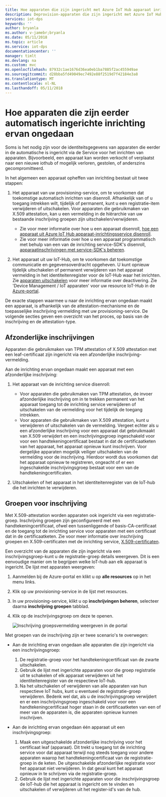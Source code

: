 ```yaml
---
title: Hoe apparaten die zijn ingericht met Azure IoT Hub apparaat inrichtingsservice inrichting ervan ongedaan | Microsoft Docs
description: Deprovision-apparaten die zijn ingericht met Azure IoT Hub apparaat inrichten van Service
services: iot-dps
keywords: ''
author: bryanla
ms.author: v-jamebr;bryanla
ms.date: 05/11/2018
ms.topic: article
ms.service: iot-dps
documentationcenter: ''
manager: timlt
ms.devlang: na
ms.custom: mvc
ms.openlocfilehash: 87932c1ae1676d36ea0eb1ba7885f2ac455949ae
ms.sourcegitcommit: d28bba5fd49049ec7492e88f2519d7f42184e3a8
ms.translationtype: MT
ms.contentlocale: nl-NL
ms.lasthandoff: 05/11/2018
---
```

# <a name="how-to-deprovision-devices-that-were-previously-auto-provisioned"></a>Hoe apparaten die zijn eerder automatisch ingerichte inrichting ervan ongedaan 

Soms is het nodig zijn voor de identiteitsgegevens van apparaten die eerder in de automatische is ingericht via de Service voor het inrichten van apparaten. Bijvoorbeeld, een apparaat kan worden verkocht of verplaatst naar een nieuwe iothub of mogelijk verloren, gestolen, of anderszins gecompromitteerd. 

In het algemeen een apparaat opheffen van inrichting bestaat uit twee stappen:

1. Het apparaat van uw provisioning-service, om te voorkomen dat toekomstige automatisch inrichten van disenroll. Afhankelijk van of u toegang intrekken wilt, tijdelijk of permanent, kunt u een registratie-item verwijderen of uitschakelen. Voor apparaten die gebruikmaken van X.509 attestation, kan u een vermelding in de hiërarchie van uw bestaande inschrijving groepen zijn uitschakelen/verwijderen.  
 
   - Zie voor meer informatie over hoe u een apparaat disenroll, [hoe een apparaat uit Azure IoT Hub apparaat-inrichtingsservice disenroll](how-to-revoke-device-access-portal.md).
   - Zie voor meer informatie over hoe u een apparaat programmatisch met behulp van een van de inrichting service-SDK's disenroll, [apparaatinschrijvingen met service-SDK's beheren](how-to-manage-enrollments-sdks.md).

2. Het apparaat uit uw IoT-Hub, om te voorkomen dat toekomstige communicatie en gegevensoverdracht opgeheven. U kunt opnieuw tijdelijk uitschakelen of permanent verwijderen van het apparaat vermelding in het identiteitenregister voor de IoT-Hub waar het inrichten. Zie [apparaten uitschakelen](/azure/iot-hub/iot-hub-devguide-identity-registry#disable-devices) voor meer informatie over deactivering. Zie 'Device Management / IoT apparaten' voor uw resource IoT-Hub in de [Azure-portal](https://portal.azure.com).

De exacte stappen waarmee u naar de inrichting ervan ongedaan maakt een apparaat, is afhankelijk van de attestation-mechanisme en de toepasselijke inschrijving vermelding met uw provisioning-service. De volgende secties geven een overzicht van het proces, op basis van de inschrijving en de attestation-type.

## <a name="individual-enrollments"></a>Afzonderlijke inschrijvingen
Apparaten die gebruikmaken van TPM attestation of X.509 attestation met een leaf-certificaat zijn ingericht via een afzonderlijke inschrijving-vermelding. 

Aan de inrichting ervan ongedaan maakt een apparaat met een afzonderlijke inschrijving: 

1. Het apparaat van de inrichting service disenroll:

   - Voor apparaten die gebruikmaken van TPM attestation, de invoer afzonderlijke inschrijving om in te trekken permanent van het apparaat toegang tot de inrichting service verwijderen of uitschakelen van de vermelding voor het tijdelijk de toegang intrekken. 
   - Voor apparaten die gebruikmaken van X.509 attestation, kunt u verwijderen of uitschakelen van de vermelding. Vergeet echter als u een afzonderlijke inschrijving voor een apparaat dat gebruikmaakt van X.509 verwijdert en een inschrijvingsgroep ingeschakeld voor voor een handtekeningcertificaat bestaat in dat de certificaatketen van het apparaat, het apparaat opnieuw kunt inschrijven. Voor dergelijke apparaten mogelijk veiliger uitschakelen van de vermelding voor de inschrijving. Hierdoor wordt dus voorkomen dat het apparaat opnieuw te registreren, ongeacht of er een ingeschakelde inschrijvingsgroep bestaat voor een van de handtekeningcertificaten.

2. Uitschakelen of het apparaat in het identiteitenregister van de IoT-hub die het inrichten te verwijderen. 


## <a name="enrollment-groups"></a>Groepen voor inschrijving
Met X.509-attestation worden apparaten ook ingericht via een registratie-groep. Inschrijving groepen zijn geconfigureerd met een handtekeningcertificaat, ofwel een tussenliggende of basis-CA-certificaat en de toegang tot de inrichting service voor apparaten met een certificaat dat in de certificaatketen. Zie voor meer informatie over inschrijving groepen en X.509-certificaten met de inrichting service, [X.509-certificaten](concepts-security.md#x509-certificates). 

Een overzicht van de apparaten die zijn ingericht via een inschrijvingsgroep-kunt u de registratie-groep details weergeven. Dit is een eenvoudige manier om te begrijpen welke IoT-hub aan elk apparaat is ingericht. De lijst met apparaten weergeven: 

1. Aanmelden bij de Azure-portal en klikt u op **alle resources** op in het menu links.
2. Klik op uw provisioning-service in de lijst met resources.
3. In uw provisioning-service, klikt u op **inschrijvingen beheren**, selecteer daarna **inschrijving groepen** tabblad.
4. Klik op de inschrijvingsgroep om deze te openen.

   ![Inschrijving groepsvermelding weergeven in de portal](./media/how-to-unprovision-devices/view-enrollment-group.png)

Met groepen van de inschrijving zijn er twee scenario's te overwegen:

- Aan de inrichting ervan ongedaan alle apparaten die zijn ingericht via een inschrijvingsgroep:
  1. De registratie-groep voor het handtekeningcertificaat van de zwarte uitschakelen. 
  2. Gebruik de lijst met ingerichte apparaten voor die groep registratie uit te schakelen of elk apparaat verwijderen uit het identiteitenregister van de respectieve IoT-hub. 
  3. Na het uitschakelen of verwijderen van alle apparaten van hun respectieve IoT hubs, kunt u eventueel de registratie-groep verwijderen. Bedenk wel dat, als u de inschrijvingsgroep verwijdert en er een inschrijvingsgroep ingeschakeld voor voor een handtekeningcertificaat hoger staan in de certificaatketen van een of meer van de apparaten is, die apparaten opnieuw kunnen inschrijven. 

- Aan de inrichting ervan ongedaan één apparaat uit een inschrijvingsgroep:
  1. Maak een uitgeschakelde afzonderlijke inschrijving voor het certificaat leaf (apparaat). Dit trekt u toegang tot de inrichting service voor dat apparaat terwijl nog steeds toegang voor andere apparaten waarop het handtekeningcertificaat van de registratie-groep in de keten. De uitgeschakelde afzonderlijke registratie voor het apparaat niet verwijderen. In dat geval kunt het apparaat opnieuw in te schrijven via de registratie-groep. 
  2. Gebruik de lijst met ingerichte apparaten voor die inschrijvingsgroep de IoT-hub die het apparaat is ingericht om te vinden en uitschakelen of verwijderen uit het register-id's van de hub. 
  
  










